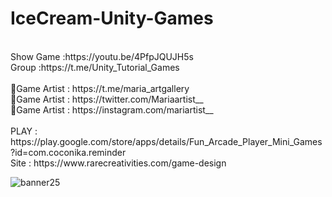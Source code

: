 # IceCream-Unity-Games
<br />
Show Game :https://youtu.be/4PfpJQUJH5s<br />
Group :https://t.me/Unity_Tutorial_Games<br /><br />
🎨Game Artist : https://t.me/maria_artgallery<br />
🎨Game Artist : https://twitter.com/Mariaartist__<br />
🎨Game Artist : https://instagram.com/mariartist__<br /><br />
PLAY : https://play.google.com/store/apps/details/Fun_Arcade_Player_Mini_Games?id=com.coconika.reminder<br />
Site : https://www.rarecreativities.com/game-design <br />

![banner25](https://user-images.githubusercontent.com/83016119/212190192-ae2ea1cc-faec-402c-a2a2-c4d41bd20781.png)
